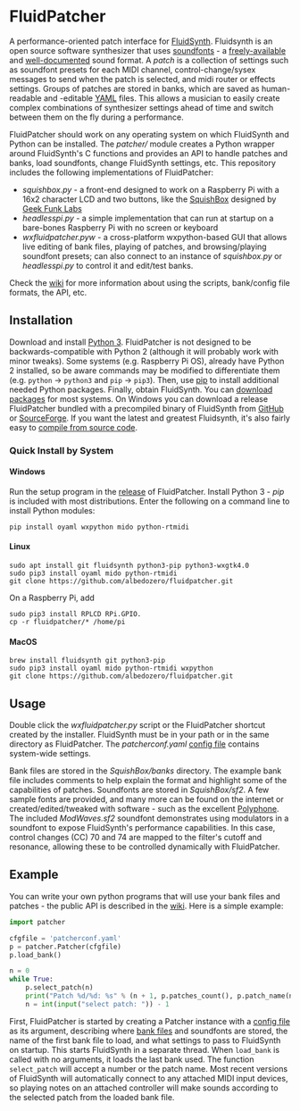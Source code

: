 # FluidPatcher
 A performance-oriented patch interface for [FluidSynth](http://www.fluidsynth.org). Fluidsynth is an open source software synthesizer that uses [soundfonts](https://en.wikipedia.org/wiki/SoundFont) - a [freely-available](https://duckduckgo.com/?q=free+soundfonts) and [well-documented](http://www.synthfont.com/sfspec24.pdf) sound format. A *patch* is a collection of settings such as soundfont presets for each MIDI channel, control-change/sysex messages to send when the patch is selected, and midi router or effects settings. Groups of patches are stored in banks, which are saved as human-readable and -editable [YAML](https://yaml.org/) files. This allows a musician to easily create complex combinations of synthesizer settings ahead of time and switch between them on the fly during a performance.

FluidPatcher should work on any operating system on which FluidSynth and Python can be installed. The *patcher/* module creates a Python wrapper around FluidSynth's C functions and provides an API to handle patches and banks, load soundfonts, change FluidSynth settings, etc. This repository includes the following implementations of FluidPatcher:
- *squishbox.py* - a front-end designed to work on a Raspberry Pi with a 16x2 character LCD and two buttons, like the [SquishBox](https://www.tindie.com/products/albedozero/squishbox) designed by [Geek Funk Labs](https://geekfunklabs.com/hardware/)
- *headlesspi.py* - a simple implementation that can run at startup on a bare-bones Raspberry Pi with no screen or keyboard
- *wxfluidpatcher.pyw* - a cross-platform wxpython-based GUI that allows live editing of bank files, playing of patches, and browsing/playing soundfont presets; can also connect to an instance of *squishbox.py* or *headlesspi.py* to control it and edit/test banks.

Check the [wiki](https://github.com/albedozero/fluidpatcher/wiki) for more information about using the scripts, bank/config file formats, the API, etc.

## Installation
Download and install [Python 3](https://python.org). FluidPatcher is not designed to be backwards-compatible with Python 2 (although it will probably work with minor tweaks). Some systems (e.g. Raspberry Pi OS), already have Python 2 installed, so be aware commands may be modified to differentiate them (e.g. `python` -> `python3` and `pip` -> `pip3`). Then, use [pip](http://packaging.python.org/key_projects/#pip) to install additional needed Python packages. Finally, obtain FluidSynth. You can [download packages](https://github.com/FluidSynth/fluidsynth/wiki/Download) for most systems. On Windows you can download a release FluidPatcher bundled with a precompiled binary of FluidSynth from [GitHub](https://github.com/albedozero/fluidpatcher/releases) or [SourceForge](https://sourceforge.net/projects/fluidpatcher/). If you want the latest and greatest Fluidsynth, it's also fairly easy to [compile from source code](https://github.com/FluidSynth/fluidsynth/wiki/BuildingWithCMake).

### Quick Install by System

#### Windows
Run the setup program in the [release](https://github.com/albedozero/fluidpatcher/releases) of FluidPatcher. Install Python 3 - *pip* is included with most distributions. Enter the following on a command line to install Python modules:
```
pip install oyaml wxpython mido python-rtmidi
```

#### Linux
```
sudo apt install git fluidsynth python3-pip python3-wxgtk4.0
sudo pip3 install oyaml mido python-rtmidi
git clone https://github.com/albedozero/fluidpatcher.git
```
On a Raspberry Pi, add
```
sudo pip3 install RPLCD RPi.GPIO.
cp -r fluidpatcher/* /home/pi
```

#### MacOS
```
brew install fluidsynth git python3-pip
sudo pip3 install oyaml mido python-rtmidi wxpython
git clone https://github.com/albedozero/fluidpatcher.git
```

## Usage
Double click the *wxfluidpatcher.py* script or the FluidPatcher shortcut created by the installer. FluidSynth must be in your path or in the same directory as FluidPatcher. The *patcherconf.yaml* [config file](https://github.com/albedozero/fluidpatcher/wiki/Config-Files) contains system-wide settings.

Bank files are stored in the *SquishBox/banks* directory. The example bank file includes comments to help explain the format and highlight some of the capabilities of patches. Soundfonts are stored in *SquishBox/sf2*. A few sample fonts are provided, and many more can be found on the internet or created/edited/tweaked with software - such as the excellent [Polyphone](https://www.polyphone-soundfonts.com/). The included *ModWaves.sf2* soundfont demonstrates using modulators in a soundfont to expose FluidSynth's performance capabilities. In this case, control changes (CC) 70 and 74 are mapped to the filter's cutoff and resonance, allowing these to be controlled dynamically with FluidPatcher.


## Example
You can write your own python programs that will use your bank files and patches - the public API is described in the [wiki](https://github.com/albedozero/fluidpatcher/wiki). Here is a simple example:

```python
import patcher

cfgfile = 'patcherconf.yaml'
p = patcher.Patcher(cfgfile)
p.load_bank()

n = 0
while True:
    p.select_patch(n)
    print("Patch %d/%d: %s" % (n + 1, p.patches_count(), p.patch_name(n)))
    n = int(input("select patch: ")) - 1
```
First, FluidPatcher is started by creating a Patcher instance with a [config file](https://github.com/albedozero/fluidpatcher/wiki/Config-Files) as its argument, describing where [bank files](https://github.com/albedozero/fluidpatcher/wiki/Bank-Files) and soundfonts are stored, the name of the first bank file to load, and what settings to pass to FluidSynth on startup. This starts FluidSynth in a separate thread. When `load_bank` is called with no arguments, it loads the last bank used. The function `select_patch` will accept a number or the patch name. Most recent versions of FluidSynth will automatically connect to any attached MIDI input devices, so playing notes on an attached controller will make sounds according to the selected patch from the loaded bank file.
